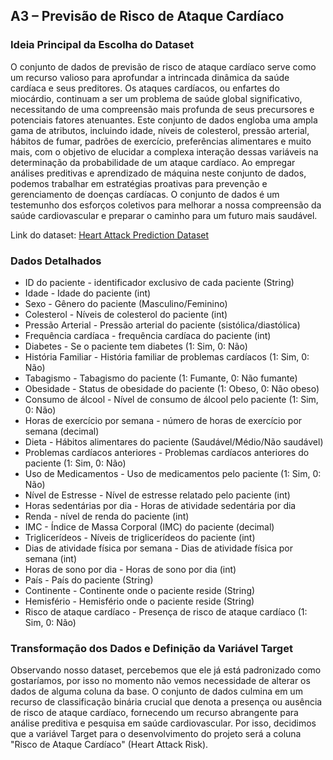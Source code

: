 ## A3 – Previsão de Risco de Ataque Cardíaco

### Ideia Principal da Escolha do Dataset

O conjunto de dados de previsão de risco de ataque cardíaco serve como um recurso valioso para aprofundar a intrincada dinâmica da saúde cardíaca e seus preditores. Os ataques cardíacos, ou enfartes do miocárdio, continuam a ser um problema de saúde global significativo, necessitando de uma compreensão mais profunda de seus precursores e potenciais fatores atenuantes. Este conjunto de dados engloba uma ampla gama de atributos, incluindo idade, níveis de colesterol, pressão arterial, hábitos de fumar, padrões de exercício, preferências alimentares e muito mais, com o objetivo de elucidar a complexa interação dessas variáveis na determinação da probabilidade de um ataque cardíaco. Ao empregar análises preditivas e aprendizado de máquina neste conjunto de dados, podemos trabalhar em estratégias proativas para prevenção e gerenciamento de doenças cardíacas. O conjunto de dados é um testemunho dos esforços coletivos para melhorar a nossa compreensão da saúde cardiovascular e preparar o caminho para um futuro mais saudável.

Link do dataset: [Heart Attack Prediction Dataset](https://www.kaggle.com/datasets/iamsouravbanerjee/heart-attack-prediction-dataset)

### Dados Detalhados

- ID do paciente - identificador exclusivo de cada paciente (String)
- Idade - Idade do paciente (int)
- Sexo - Gênero do paciente (Masculino/Feminino)
- Colesterol - Níveis de colesterol do paciente (int)
- Pressão Arterial - Pressão arterial do paciente (sistólica/diastólica)
- Frequência cardíaca - frequência cardíaca do paciente (int)
- Diabetes - Se o paciente tem diabetes (1: Sim, 0: Não)
- História Familiar - História familiar de problemas cardíacos (1: Sim, 0: Não)
- Tabagismo - Tabagismo do paciente (1: Fumante, 0: Não fumante)
- Obesidade - Status de obesidade do paciente (1: Obeso, 0: Não obeso)
- Consumo de álcool - Nível de consumo de álcool pelo paciente (1: Sim, 0: Não)
- Horas de exercício por semana - número de horas de exercício por semana (decimal)
- Dieta - Hábitos alimentares do paciente (Saudável/Médio/Não saudável)
- Problemas cardíacos anteriores - Problemas cardíacos anteriores do paciente (1: Sim, 0: Não)
- Uso de Medicamentos - Uso de medicamentos pelo paciente (1: Sim, 0: Não)
- Nível de Estresse - Nível de estresse relatado pelo paciente (int)
- Horas sedentárias por dia - Horas de atividade sedentária por dia
- Renda - nível de renda do paciente (int)
- IMC - Índice de Massa Corporal (IMC) do paciente (decimal)
- Triglicerídeos - Níveis de triglicerídeos do paciente (int)
- Dias de atividade física por semana - Dias de atividade física por semana (int)
- Horas de sono por dia - Horas de sono por dia (int)
- País - País do paciente (String)
- Continente - Continente onde o paciente reside (String)
- Hemisfério - Hemisfério onde o paciente reside (String)
- Risco de ataque cardíaco - Presença de risco de ataque cardíaco (1: Sim, 0: Não)

### Transformação dos Dados e Definição da Variável Target

Observando nosso dataset, percebemos que ele já está padronizado como gostaríamos, por isso no momento não vemos necessidade de alterar os dados de alguma coluna da base. O conjunto de dados culmina em um recurso de classificação binária crucial que denota a presença ou ausência de risco de ataque cardíaco, fornecendo um recurso abrangente para análise preditiva e pesquisa em saúde cardiovascular. Por isso, decidimos que a variável Target para o desenvolvimento do projeto será a coluna "Risco de Ataque Cardíaco" (Heart Attack Risk).
